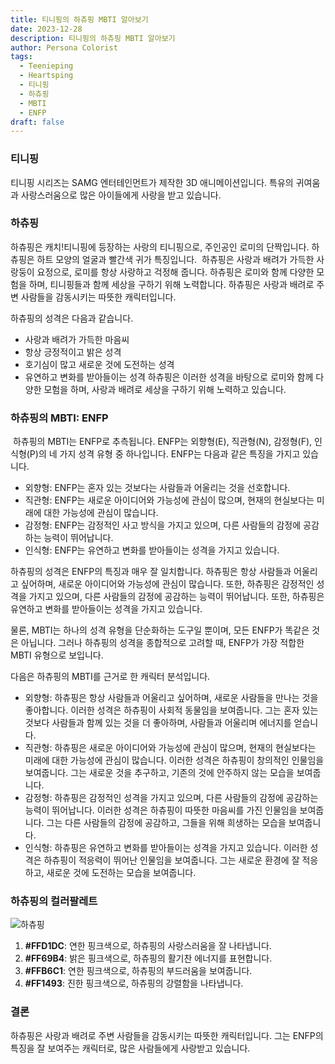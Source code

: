 ```yaml
---
title: 티니핑의 하츄핑 MBTI 알아보기
date: 2023-12-28
description: 티니핑의 하츄핑 MBTI 알아보기
author: Persona Colorist
tags:
  - Teenieping
  - Heartsping
  - 티니핑
  - 하츄핑
  - MBTI
  - ENFP
draft: false
---
```

### 티니핑
티니핑 시리즈는 SAMG 엔터테인먼트가 제작한 3D 애니메이션입니다. 특유의 귀여움과 사랑스러움으로 많은 아이들에게 사랑을 받고 있습니다.

### 하츄핑
하츄핑은 캐치!티니핑에 등장하는 사랑의 티니핑으로, 주인공인 로미의 단짝입니다. 하츄핑은 하트 모양의 얼굴과 빨간색 귀가 특징입니다. 
하츄핑은 사랑과 배려가 가득한 사랑둥이 요정으로, 로미를 항상 사랑하고 걱정해 줍니다. 하츄핑은 로미와 함께 다양한 모험을 하며, 티니핑들과 함께 세상을 구하기 위해 노력합니다. 하츄핑은 사랑과 배려로 주변 사람들을 감동시키는 따뜻한 캐릭터입니다.

하츄핑의 성격은 다음과 같습니다.
- 사랑과 배려가 가득한 마음씨
- 항상 긍정적이고 밝은 성격
- 호기심이 많고 새로운 것에 도전하는 성격
- 유연하고 변화를 받아들이는 성격
하츄핑은 이러한 성격을 바탕으로 로미와 함께 다양한 모험을 하며, 사랑과 배려로 세상을 구하기 위해 노력하고 있습니다.

### 하츄핑의 MBTI: ENFP
 하츄핑의 MBTI는 ENFP로 추측됩니다. ENFP는 외향형(E), 직관형(N), 감정형(F), 인식형(P)의 네 가지 성격 유형 중 하나입니다. ENFP는 다음과 같은 특징을 가지고 있습니다.

- 외향형: ENFP는 혼자 있는 것보다는 사람들과 어울리는 것을 선호합니다.
- 직관형: ENFP는 새로운 아이디어와 가능성에 관심이 많으며, 현재의 현실보다는 미래에 대한 가능성에 관심이 많습니다.
- 감정형: ENFP는 감정적인 사고 방식을 가지고 있으며, 다른 사람들의 감정에 공감하는 능력이 뛰어납니다.
- 인식형: ENFP는 유연하고 변화를 받아들이는 성격을 가지고 있습니다.
    
하츄핑의 성격은 ENFP의 특징과 매우 잘 일치합니다. 하츄핑은 항상 사람들과 어울리고 싶어하며, 새로운 아이디어와 가능성에 관심이 많습니다. 또한, 하츄핑은 감정적인 성격을 가지고 있으며, 다른 사람들의 감정에 공감하는 능력이 뛰어납니다. 또한, 하츄핑은 유연하고 변화를 받아들이는 성격을 가지고 있습니다.

물론, MBTI는 하나의 성격 유형을 단순화하는 도구일 뿐이며, 모든 ENFP가 똑같은 것은 아닙니다. 그러나 하츄핑의 성격을 종합적으로 고려할 때, ENFP가 가장 적합한 MBTI 유형으로 보입니다.

다음은 하츄핑의 MBTI를 근거로 한 캐릭터 분석입니다.

- 외향형: 하츄핑은 항상 사람들과 어울리고 싶어하며, 새로운 사람들을 만나는 것을 좋아합니다. 이러한 성격은 하츄핑이 사회적 동물임을 보여줍니다. 그는 혼자 있는 것보다 사람들과 함께 있는 것을 더 좋아하며, 사람들과 어울리며 에너지를 얻습니다.
- 직관형: 하츄핑은 새로운 아이디어와 가능성에 관심이 많으며, 현재의 현실보다는 미래에 대한 가능성에 관심이 많습니다. 이러한 성격은 하츄핑이 창의적인 인물임을 보여줍니다. 그는 새로운 것을 추구하고, 기존의 것에 안주하지 않는 모습을 보여줍니다.
- 감정형: 하츄핑은 감정적인 성격을 가지고 있으며, 다른 사람들의 감정에 공감하는 능력이 뛰어납니다. 이러한 성격은 하츄핑이 따뜻한 마음씨를 가진 인물임을 보여줍니다. 그는 다른 사람들의 감정에 공감하고, 그들을 위해 희생하는 모습을 보여줍니다.
- 인식형: 하츄핑은 유연하고 변화를 받아들이는 성격을 가지고 있습니다. 이러한 성격은 하츄핑이 적응력이 뛰어난 인물임을 보여줍니다. 그는 새로운 환경에 잘 적응하고, 새로운 것에 도전하는 모습을 보여줍니다.

### 하츄핑의 컬러팔레트

![하츄핑](https://i.imgur.com/44yN8qx.png#center)

1. **#FFD1DC**: 연한 핑크색으로, 하츄핑의 사랑스러움을 잘 나타냅니다.
2. **#FF69B4**: 밝은 핑크색으로, 하츄핑의 활기찬 에너지를 표현합니다.
3. **#FFB6C1**: 연한 핑크색으로, 하츄핑의 부드러움을 보여줍니다.
4. **#FF1493**: 진한 핑크색으로, 하츄핑의 강렬함을 나타냅니다.

### 결론
하츄핑은 사랑과 배려로 주변 사람들을 감동시키는 따뜻한 캐릭터입니다. 그는 ENFP의 특징을 잘 보여주는 캐릭터로, 많은 사람들에게 사랑받고 있습니다.